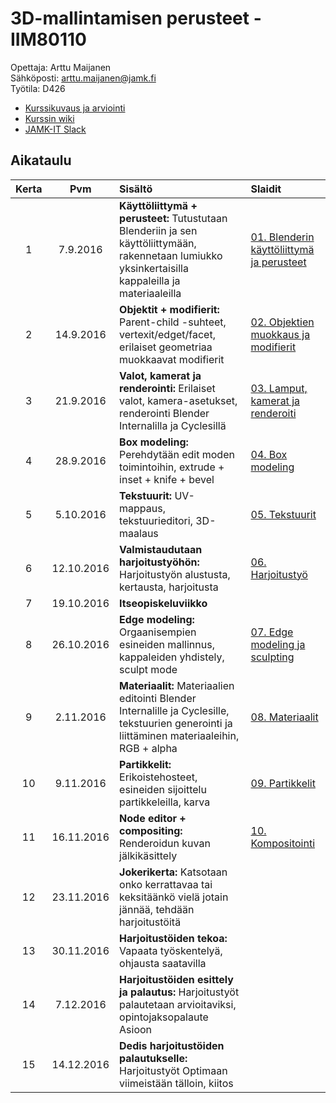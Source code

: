 # 3D-mallintamisen perusteet - IIM80110

Opettaja: Arttu Maijanen  
Sähköposti: arttu.maijanen@jamk.fi  
Työtila: D426

- [Kurssikuvaus ja arviointi](https://github.com/JAMK-IT/iim80110-3d-mallintamisen-perusteet/wiki/kurssikuvaus)
- [Kurssin wiki](https://github.com/JAMK-IT/iim80110-3d-mallintamisen-perusteet/wiki)
- [JAMK-IT Slack](https://jamk-it.slack.com)

## Aikataulu

| Kerta | Pvm | Sisältö | Slaidit |
|:--:|:--:|:--|:--|
|1|7.9.2016|**Käyttöliittymä + perusteet:** Tutustutaan Blenderiin ja sen käyttöliittymään, rakennetaan lumiukko yksinkertaisilla kappaleilla ja materiaaleilla | [01. Blenderin käyttöliittymä ja perusteet](https://docs.google.com/presentation/d/1bGzZKGwik5zn7HNcktr0B5mtx0pB0z_RTk9eEBCMIfI/edit?usp=sharing)|
|2|14.9.2016|**Objektit + modifierit:** Parent-child -suhteet, vertexit/edget/facet, erilaiset geometriaa muokkaavat modifierit | [02. Objektien muokkaus ja modifierit ](https://docs.google.com/presentation/d/145Qi2aOI_jfvd-Yp-xNGjT8TxTUGAjM5iC7eiZQ_1MM/edit?usp=sharing)|
|3|21.9.2016|**Valot, kamerat ja renderointi:** Erilaiset valot, kamera-asetukset, renderointi Blender Internalilla ja Cyclesillä | [03. Lamput, kamerat ja renderoiti](https://docs.google.com/presentation/d/1LW-IByiHrT1ELxDalmruJ-MwoOGR6k7OCS6THPT4QIs/edit?usp=sharing)|
|4|28.9.2016|**Box modeling:** Perehdytään edit moden toimintoihin, extrude + inset + knife + bevel | [04. Box modeling](https://docs.google.com/presentation/d/1vOzrwpDtKp_UHlNQhiQRKqj7TslY-17RioQr8TDL_1o/edit?usp=sharing)|
|5|5.10.2016|**Tekstuurit:** UV-mappaus, tekstuurieditori, 3D-maalaus |[05. Tekstuurit](https://docs.google.com/presentation/d/1o0E7CwntuB6mfqCdm2qsVD03RhcF27BoBjDwchiX2IU/edit?usp=sharing) |
|6|12.10.2016|**Valmistaudutaan harjoitustyöhön:** Harjoitustyön alustusta, kertausta, harjoitusta |[06. Harjoitustyö](https://docs.google.com/presentation/d/1YxM__2L9RKb8smuSmR9Z2KFwoePHCsbpnaxooE4Fd9c/edit?usp=sharing) |
|7|19.10.2016|**Itseopiskeluviikko**  | |
|8|26.10.2016|**Edge modeling:** Orgaanisempien esineiden mallinnus, kappaleiden yhdistely, sculpt mode |[07. Edge modeling ja sculpting](https://docs.google.com/presentation/d/1Oe0r8WTdHm9uMtfci_ZqvfSxYJnOB3B3YLU_Cdk-S-0/edit?usp=sharing) |
|9|2.11.2016|**Materiaalit:** Materiaalien editointi Blender Internalille ja Cyclesille, tekstuurien generointi ja liittäminen materiaaleihin, RGB + alpha|[08. Materiaalit](https://docs.google.com/presentation/d/1MUeY0CFtB_PdxkdOOWkmKTPL2ZUsxVRblVm3eCEiEI0/edit?usp=sharing) |
|10|9.11.2016|**Partikkelit:** Erikoistehosteet, esineiden sijoittelu partikkeleilla, karva |[09. Partikkelit](https://docs.google.com/presentation/d/1P4qgHWMFpt23fHH3A4LMHgnIHiolxdd1jlXsr04dyf0/edit?usp=sharing) |
|11|16.11.2016|**Node editor + compositing:** Renderoidun kuvan jälkikäsittely |[10. Kompositointi](https://docs.google.com/presentation/d/1FStSd076ZuOc08TJYTCTS_guufp6fuTPqRCkv5iv-xM/edit?usp=sharing) |
|12|23.11.2016|**Jokerikerta:** Katsotaan onko kerrattavaa tai keksitäänkö vielä jotain jännää, tehdään harjoitustöitä | |
|13|30.11.2016|**Harjoitustöiden tekoa:** Vapaata työskentelyä, ohjausta saatavilla | |
|14|7.12.2016|**Harjoitustöiden esittely ja palautus:** Harjoitustyöt palautetaan arvioitaviksi, opintojaksopalaute Asioon  | | 
|15|14.12.2016|**Dedis harjoitustöiden palautukselle:** Harjoitustyöt Optimaan viimeistään tälloin, kiitos | |
